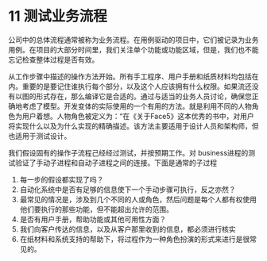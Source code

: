# 11 测试业务流程

公司中的总体流程通常被称为业务流程。在用例驱动的项日中，它们被记录为业务用例。在项目的大部分时间里，我们关注单个功能或功能区域，但是，我们也不能忘记检查整体过程是否有效。

从工作步骤中描述的操作方法开始。所有手工程序、用户手册和纸质材料均包括在内。重要的是要记住谁执行每个部分，以及这个人应该拥有什么权限。如果流还没有以图的形式存在，那么编译它是合适的。通过与适当的业务人员讨论，确保您正确地考虑了模型。开发变体的实际使用的一个有用的方法。就是利用不同的人物角色为用户着想。人物角色被定义为：“在《关于Face5》这本优秀的书中，对用户将实现什么以及为什么实现的精确描述。该方法主要适用于设计人员和架构师，但也适用于测试设计。

我们假设固有的操作子流程己经经过测试，并按预期工作。对 business进程的测试验证了手动子进程和自动子进程之间的连接。下面是通常的子过程
1. 每一步的假设都实现了吗？
2. 自动化系统中是否有足够的信息使下一个手动步骤可执行，反之亦然？
3. 最常见的情况是，涉及到几个不同的人或角色，然后问题是每个人都有权使用他们要执行的那些功能，但不能超出允许的范围。
4. 是否有用户手册，帮助功能或其他可用性方面？
5. 我们向客户传达的信息，以及从客户那里收到的信息，都必须进行核实
6. 在纸材料和系统支持的帮助下，将过程作为一种角色扮演的形式来进行是很常见的。

